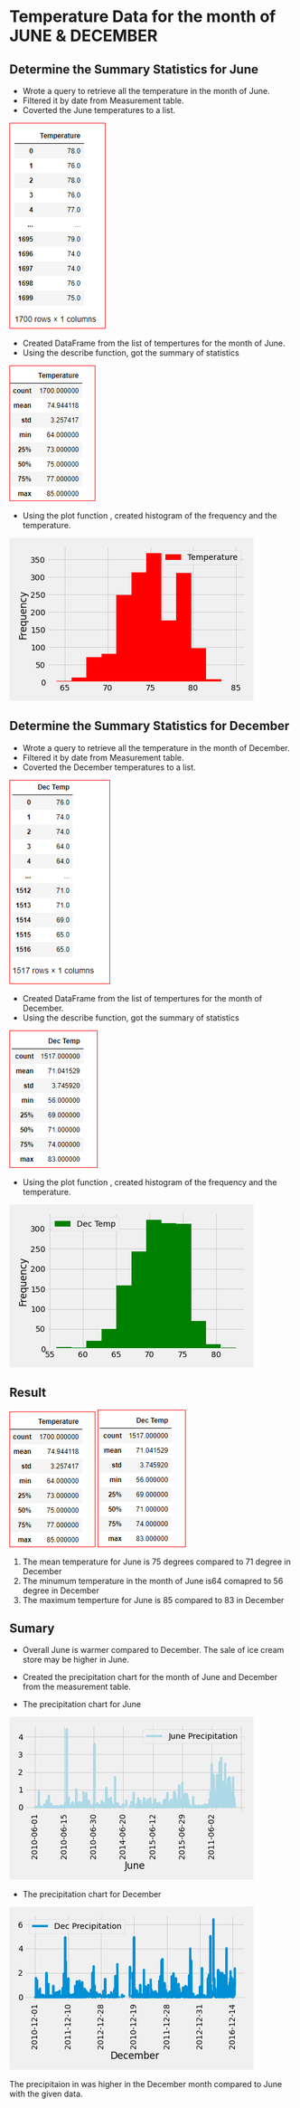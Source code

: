 # Temperature Data for the month of JUNE & DECEMBER


## Determine the Summary Statistics for June
* Wrote a query to retrieve all the temperature in the month of  June.
* Filtered it by date from Measurement table.
* Coverted the June temperatures to a list.

![image]( IMAGES/june_temp.PNG)

* Created DataFrame from the list of tempertures for the month of June.
* Using the describe function, got the summary of statistics 

![image]( IMAGES/june_summary.PNG)

* Using the plot function , created histogram of the frequency and the temperature.

![image]( IMAGES/june_hist.PNG)

## Determine the Summary Statistics for December
* Wrote a query to retrieve all the temperature in the month of  December.
* Filtered it by date from Measurement table.
* Coverted the December temperatures to a list.

![image]( IMAGES/dec_temp.PNG)

* Created DataFrame from the list of tempertures for the month of December.
* Using the describe function, got the summary of statistics 

![image]( IMAGES/dec_summary.PNG)

* Using the plot function , created histogram of the frequency and the temperature.

![image]( IMAGES/dec_hist.PNG)

## Result

![image]( IMAGES/june_summary.PNG) ![image]( IMAGES/dec_summary.PNG)

1. The mean temperature for June is 75 degrees compared to 71 degree in December
2. The minumum temperature in the month of June is64 comapred to 56 degree in December
3. The maximum temperture for June is 85 compared to 83 in December

## Sumary 

* Overall June is warmer compared to December. The sale of ice cream store may be higher in June. 

* Created the precipitation chart for the month of June and December from the measurement table. 

* The precipitation chart for June 

![image]( IMAGES/june_prec.PNG)

* The precipitation chart for December

![image]( IMAGES/dec_prec.PNG)

The precipitaion in was higher in the December month compared to June with the given data.

